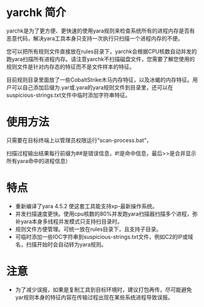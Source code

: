 # yarchk 简介
   yarchk是为了更方便、更快速的使用yara规则来检查系统所有的进程内存是否有恶意代码，解决yara工具本身只支持一次执行只扫描一个进程内存的不便。
   
   您可以把所有规则文件直接放在rules目录下，yarchk会根据CPU核数自动并发的跑yara扫描所有进程内存。请注意yarchk不扫描磁盘文件，您需要了解您使用的规则文件是针对内存态的特征而不是文件样本的特征。

   目前规则目录里面放了一些CobaltStrike木马内存特征，以及冰蝎的内存特征。用户可以自己添加后缀为.yar或.yara的yara规则文件到目录里，还可以在suspicious-strings.txt文件中临时添加字符串特征。
   
# 使用方法
   只需要在目标终端上以管理员权限运行“scan-process.bat”，
   
   扫描过程输出结果每行前缀为##是错误信息，#!是命中信息，最后>>是合并显示所有yara命中的进程信息）
   
# 特点
 - 重新编译了yara 4.5.2 使这套工具能支持xp-最新操作系统。
 - 并发扫描速度更快。使用cpu核数的80%并发跑yara扫描器扫描多个进程，弥补yara本身多线程并发模式只支持扫目录时。
 - 规则文件方便管理。可统一放在rules目录下，且支持子目录。
 - 可临时添加一些IOC字符串到suspicious-strings.txt文件，例如C2的IP或域名，扫描开始时会自动转为yara规则。

# 注意
 - 为了减少误报，如果是复制工具到目标环境时，建议打包再传，尽可能避免yar规则本身的特征内容在传输过程出现在某些系统进程导致误报。
   
